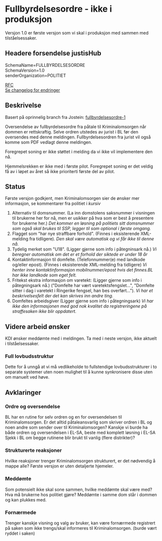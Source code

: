 # Fullbyrdelsesordre - ikke i produksjon

Versjon 1.0 er første versjon som vi skal i produksjon med sammen med tilståelsessaker.

## Headere forsendelse justisHub

SchemaName=FULLBYRDELSESORDRE  
SchemaVersion=1.0  
senderOrganization=POLITIET  

[RFC](../../../rfc/MessageName-header.md)  
[Se changelog for endringer](changelog.md)

## Beskrivelse

Basert på oprinnelig branch fra Jostein: [fullbyrdelsesordre-1](fullbyrdelsesordre-1)

Oversendelse av fullbyrdelsesordre fra påtale til Kriminalomsorgen når dommen er rettskraftig.
Selve ordren utstedes av jurist i BL før den oversendes med denne meldingen.
Fullbyrdelsesordren fra jurist vil også komme som PDF vedlagt denne meldingen.

Foregrepet soning er ikke støttet i melding da vi ikke vil implementere den nå.

Hjemmelsrekken er ikke med i første pilot.
Foregrepet soning er det veldig få av i løpet av året så ikke prioriterti første del av pilot.

## Status

Første versjon godkjent, men Kriminalomsorgen sier de ønsker mer informasjon, se kommentarer fra politiet i _kursiv_
1. Alternativ til domsnummer. (La inn domstolens saksnummer i visningen til brukerne her for nå, men er usikker på hva som er best å presentere for brukerne her.)
_Det kommer en løsning på politiets sitt domsnummer som også skal brukes til SSP, legger til som optional i første omgang._
2. Flagget som "har nye straffbare forhold". (Finnes i eksisterende XML-melding fra tidligere).
_Den skal være automatisk og vi får ikke til denne nå._
3. Tydelig merket som "U18".  (Ligger gjerne som info i påtegninsark nå.)
_Vi beregner automatisk om det er et forhold der siktede er under 18 år_
4. Kontaktinformasjon til domfelte. (Telefonnummer(e) med landkode og/eller epost). (Finnes i eksisterende XML-melding fra tidligere)
_Vi henter inne kontaktinformasjon mobilnummer/epost hvis det finnes.BL har ikke landkode som eget felt._
5. Fritekst ekstra informasjon om varetekt: (Ligger gjerne som info i påtegningsark nå.) ("Domfelte har vært varetektsfengslet...", "Domfelte sitter i dag i varetekt i Ringerike fengsel, han bes overført...").
_Vi har et beskrivelsesfelt der det kan skrives inn andre ting._
6. Domfeltes arbeidsgiver (Ligger gjerne som info i påtegningsark)
_Vi har ikke den informasjonen med god nok kvalitet da registreringene på straffesaken ikke blir oppdatert._

## Videre arbeid ønsker
KDI ønsker meddømte med i meldingen.
Ta med i neste versjon, ikke aktuelt i tilståelsessaker.

### Full lovbudsstruktur

Dette for å unngå at vi må vedlikeholde to fullstendige lovbudsstrukturer i to separate systemer uten noen mulighet til å kunne synkronisere disse uten om manuelt ved høve. 

## Avklaringer

### Ordre og oversendelse
BL har en rutine for selv ordren og en for oversendelsen til Kriminalomsorgen.
Er det alltid påtaleansvarlig som skriver ordren i BL og noen andre som sender over til Kriminalomsorgen?
Kanskje vi burde ha både ordren og oversendelsen i EL-SA, beste med komplett løsning i EL-SA
Sjekk i BL om begge rutinene blir brukt til vanlig (flere distrikter)?

### Strukturerte reaksjoner
Hvilke reaksjoner trenger Kriminalomsorgen strukturert, er det nødvendig å mappe alle?
Første versjon er uten detaljerte hjemeler.

### Meddømte
Som potensielt ikke skal sone sammen, hvilke meddømte skal være med? Hva må brukerne hos politiet gjøre?
Meddømte i samme dom står i dommen og kan plukkes med.

### Fornærmede
Trenger kanskje visning og valg av bruker, kan være fornærmede registrert på saken som ikke trengs/skal informeres til Kriminalomsorgen.
(burde vært ryddet i saken)
